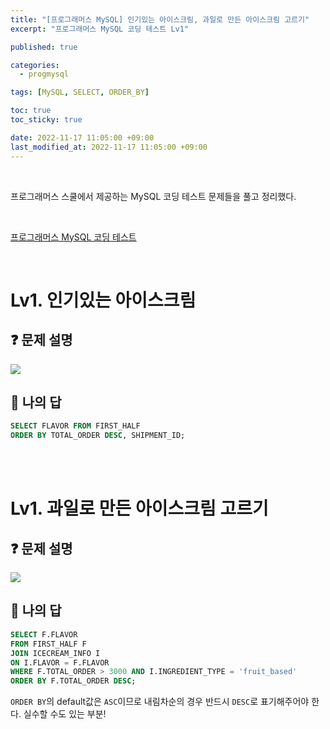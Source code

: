 ```yaml
---
title: "[프로그래머스 MySQL] 인기있는 아이스크림, 과일로 만든 아이스크림 고르기"
excerpt: "프로그래머스 MySQL 코딩 테스트 Lv1"

published: true

categories:
  - progmysql

tags: [MySQL, SELECT, ORDER_BY]

toc: true
toc_sticky: true

date: 2022-11-17 11:05:00 +09:00
last_modified_at: 2022-11-17 11:05:00 +09:00
---
```

<br>

프로그래머스 스쿨에서 제공하는 MySQL 코딩 테스트 문제들을 풀고 정리했다.

<br>

[프로그래머스 MySQL 코딩 테스트](https://school.programmers.co.kr/learn/challenges?order=recent&languages=mysql)

<br>

# Lv1. 인기있는 아이스크림

## ❓ 문제 설명

<img src = "https://user-images.githubusercontent.com/115082062/202336067-4028ebb7-88c0-46ed-8a70-49e5f7d60638.JPG">


## 📝 나의 답

```sql
SELECT FLAVOR FROM FIRST_HALF
ORDER BY TOTAL_ORDER DESC, SHIPMENT_ID;
```

<br><br>

# Lv1. 과일로 만든 아이스크림 고르기

## ❓ 문제 설명
<img src = "https://user-images.githubusercontent.com/115082062/201965194-906d4b0c-6eed-4397-904f-9bc6adcc4fb5.JPG">



## 📝 나의 답

```sql
SELECT F.FLAVOR 
FROM FIRST_HALF F
JOIN ICECREAM_INFO I
ON I.FLAVOR = F.FLAVOR
WHERE F.TOTAL_ORDER > 3000 AND I.INGREDIENT_TYPE = 'fruit_based'
ORDER BY F.TOTAL_ORDER DESC;
```

`ORDER BY`의 default값은 `ASC`이므로 내림차순의 경우 반드시 `DESC`로 표기해주어야 한다. 실수할 수도 있는 부분!